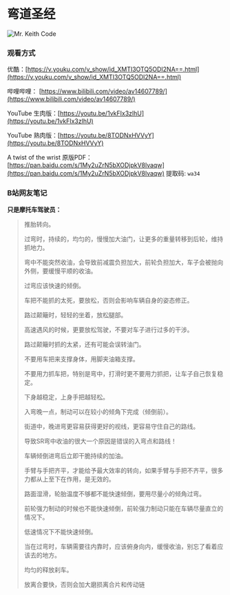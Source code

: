 # 弯道圣经

![Mr. Keith Code](https://gitee.com/zhou/MoYouClubPic/raw/master/20210401162303.jpeg)

### 观看方式

优酷：[https://v.youku.com/v_show/id_XMTI3OTQ5ODI2NA==.html](https://v.youku.com/v_show/id_XMTI3OTQ5ODI2NA==.html)

哔哩哔哩： [https://www.bilibili.com/video/av14607789/](https://www.bilibili.com/video/av14607789/)

YouTube 生肉版：[https://youtu.be/1vkFIx3zlhU](https://youtu.be/1vkFIx3zlhU)

YouTube 熟肉版：[https://youtu.be/8TODNxHVVyY](https://youtu.be/8TODNxHVVyY)

A twist of the wrist 原版PDF：[https://pan.baidu.com/s/1My2uZrN5bXODjpkV8lvaqw](https://pan.baidu.com/s/1My2uZrN5bXODjpkV8lvaqw) 提取码: `wa34 `


### B站网友笔记

**只是摩托车驾驶员：**

> 推胎转向。
> 
> 过弯时，持续的，均匀的，慢慢加大油门，让更多的重量转移到后轮，维持抓地力。
> 
> 弯中不能突然收油，会导致前减震负担加大，前轮负担加大，车子会被抛向外侧，要缓慢平顺的收油。
> 
> 过弯应该快速的倾倒。
> 
> 车把不能抓的太死，要放松，否则会影响车辆自身的姿态修正。
> 
> 路过颠簸时，轻轻的坐着，放松腿部。
> 
> 高速遇风的时候，更要放松驾驶，不要对车子进行过多的干涉。
> 
> 路过颠簸时抓的太紧，还有可能会误转油门。
> 
> 不要用车把来支撑身体，用脚夹油箱支撑。
> 
> 不要用力抓车把，特别是弯中，打滑时更不要用力抓把，让车子自己恢复稳定。
> 
> 下身越稳定，上身手把越轻松。
> 
> 入弯晚一点，制动可以在较小的倾角下完成（倾倒前）。
> 
> 街道中，晚进弯更容易获得更好的视线，更容易守住自己的路线。
> 
> 导致SR弯中收油的很大一个原因是错误的入弯点和路线！
> 
> 车辆倾倒进弯后立即干脆持续的加油。
> 
> 手臂与手把齐平，才能给予最大效率的转向，如果手臂与手把不齐平，很多力都从上至下在作用，是无效的。
> 
> 路面湿滑，轮胎温度不够都不能快速倾倒，要用尽量小的倾角过弯。
> 
> 前轮强力制动的时候也不能快速倾倒，前轮强力制动只能在车辆尽量直立的情况下。
> 
> 低速情况下不能快速倾倒。
> 
> 当在过弯时，车辆需要往内靠时，应该俯身向内，缓慢收油，别忘了看着应该去的地方。
> 
> 均匀的释放刹车。
> 
> 放离合要快，否则会加大磨损离合片和传动链